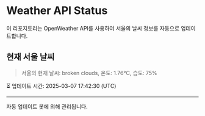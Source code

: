 
# Weather API Status

이 리포지토리는 OpenWeather API를 사용하여 서울의 날씨 정보를 자동으로 업데이트합니다.

## 현재 서울 날씨
> 서울의 현재 날씨: broken clouds, 온도: 1.76°C, 습도: 75%

⏳ 업데이트 시간: 2025-03-07 17:42:30 (UTC)

---
자동 업데이트 봇에 의해 관리됩니다.
